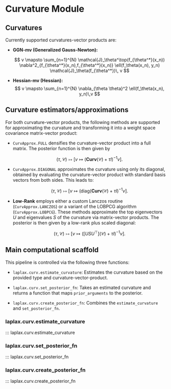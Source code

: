 # Curvature Module

## Curvatures

Currently supported curvatures-vector products are:

- **GGN-mv (Generalized Gauss-Newton):**

    $$
    v \mapsto \sum_{n=1}^{N} \mathcal{J}_\theta^\top(f_{\theta^*}(x_n)) \nabla^2_{f_{\theta^*}(x_n),f_{\theta^*}(x_n)} \ell(f_\theta(x_n), y_n) \mathcal{J}_\theta(f_{\theta^*})\, v
    $$

- **Hessian-mv (Hessian):**
    $$
    v \mapsto \sum_{n=1}^{N} \nabla_{\theta \theta}^2 \ell(f_\theta(x_n), y_n)\,v
    $$

## Curvature estimators/approximations

For both curvature-vector products, the following methods are supported for approximating the curvature and transforming it into a weight space covariance matrix-vector product:

- `CurvApprox.FULL` densifies the curvature-vector product into a full matrix. The posterior function is then given by

    $$
    (\tau, \mathcal{C}) \mapsto \left[ v \mapsto \left(\textbf{Curv}(\mathcal{C}) + \tau I \right)^{-1} v \right].
    $$

- `CurvApprox.DIAGONAL` approximates the curvature using only its diagonal, obtained by evaluating the curvature-vector product with standard basis vectors from both sides. This leads to:

    $$
    (\tau, \mathcal{C}) \mapsto \left[ v \mapsto \left(\text{diag}(\textbf{Curv}(\mathcal{C}) + \tau I \right)^{-1}v  \right].
    $$

- **Low-Rank** employs either a custom Lanczos routine (`CurvApprox.LANCZOS`) or a variant of the LOBPCG algorithm (`CurvApprox.LOBPCG`). These methods approximate the top eigenvectors $U$ and eigenvalues $S$ of the curvature via matrix-vector products. The posterior is then given by a low-rank plus scaled diagonal:

    $$
    (\tau, \mathcal{C}) \mapsto \left[ v \mapsto \left(\big[U S U^\top\big](\mathcal{C}) + \tau I \right)^{-1} v \right].
    $$

## Main computational scaffold

This pipeline is controlled via the following three functions:

- `laplax.curv.estimate_curvature`: Estimates the curvature based on the provided type and curvature-vector-product.

- `laplax.curv.set_posterior_fn`: Takes an estimated curvature and returns a function that maps `prior_arguments` to the posterior.

- `laplax.curv.create_posterior_fn`: Combines the `estimate_curvature` and `set_posterior_fn`.

### laplax.curv.estimate_curvature
::: laplax.curv.estimate_curvature

### laplax.curv.set_posterior_fn
::: laplax.curv.set_posterior_fn

### laplax.curv.create_posterior_fn
::: laplax.curv.create_posterior_fn

<!-- ::: laplax.curv
    handler: python
    options:
        show_root_heading: true
        show_source: true
        show_signature: true
        separate_signature: true
        show_signature_annotations: true
        heading_level: 4 -->
